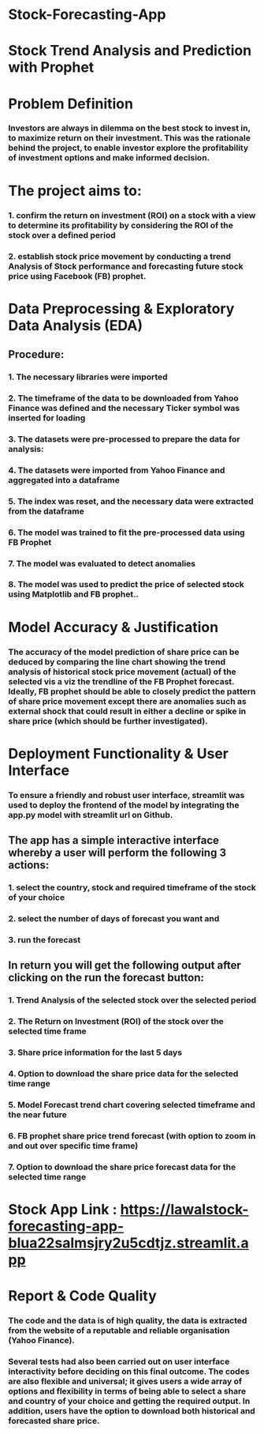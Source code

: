 # Stock-Forecasting-App

# Stock Trend Analysis and Prediction with Prophet

# Problem Definition
### Investors are always in dilemma on the best stock to invest in, to maximize return on their investment. This was the rationale behind the project, to enable investor explore the profitability of investment options and make informed decision.

# The project aims to:
### 1. confirm the return on investment (ROI) on a stock with a view to determine its profitability by considering the ROI of the stock over a defined period
### 2. establish stock price movement by conducting a trend Analysis of Stock performance and forecasting future stock price using Facebook (FB) prophet.

# Data Preprocessing & Exploratory Data Analysis (EDA)
## Procedure:
### 1. The necessary libraries were imported
### 2. The timeframe of the data to be downloaded from Yahoo Finance was defined and the necessary Ticker symbol was inserted for loading
### 3. The datasets were pre-processed to prepare the data for analysis:
### 4. The datasets were imported from Yahoo Finance and aggregated into a dataframe
### 5. The index was reset, and the necessary data were extracted from the dataframe
### 6. The model was trained to fit the pre-processed data using FB Prophet
### 7. The model was evaluated to detect anomalies
### 8. The model was used to predict the price of selected stock using Matplotlib and FB prophet..


# Model Accuracy & Justification
### The accuracy of the model prediction of share price can be deduced by comparing the line chart showing the trend analysis of historical stock price movement (actual) of the selected vis a viz the trendline of the FB Prophet forecast. Ideally, FB prophet should be able to closely predict the pattern of share price movement except there are anomalies such as external shock that could result in either a decline or spike in share price (which should be further investigated). 

# Deployment Functionality & User Interface
### To ensure a friendly and robust user interface, streamlit was used to deploy the frontend of the model by integrating the app.py model with streamlit url on Github. 

## The app has a simple interactive interface whereby a user will perform the following 3 actions:
### 1.	select the country, stock and required timeframe of the stock of your choice
### 2.	select the number of days of forecast you want and
### 3.	run the forecast

## In return you will get the following output after clicking on the run the forecast button:
### 1.	Trend Analysis of the selected stock over the selected period
### 2.	The Return on Investment (ROI) of the stock over the selected time frame
### 3.	Share price information for the last 5 days
### 4.	Option to download the share price data for the selected time range
### 5.	Model Forecast trend chart covering selected timeframe and the near future
### 6.	FB prophet share price trend forecast (with option to zoom in and out over specific time frame)
### 7.	Option to download the share price forecast data for the selected time range

# Stock App Link : https://lawalstock-forecasting-app-blua22salmsjry2u5cdtjz.streamlit.app

# Report & Code Quality
### The code and the data is of high quality, the data is extracted from the website of a reputable and reliable organisation (Yahoo Finance).

### Several tests had also been carried out on user interface interactivity before deciding on this final outcome. The codes are also flexible and universal; it gives users a wide array of options and flexibility in terms of being able to select a share and country of your choice and getting the required output. In addition, users have the option to download both historical and forecasted share price.
